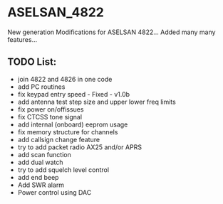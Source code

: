# ASELSAN_4822
New generation Modifications for ASELSAN 4822... Added many many features...





TODO List:
----------
- join 4822 and 4826 in one code
- add PC routines
- fix keypad entry speed - Fixed - v1.0b
- add antenna test step size and upper lower freq limits
- fix power on/offissues
- fix CTCSS tone signal
- add internal (onboard) eeprom usage
- fix memory structure for channels
- add callsign change feature
- try to add packet radio AX25 and/or APRS
- add scan function
- add dual watch
- try to add squelch level control
- add end beep
- Add SWR alarm
- Power control using DAC
  

